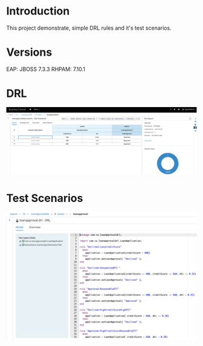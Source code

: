 Introduction
=============
This project demonstrate, simple DRL rules and it's test scenarios.

Versions
========
EAP: JBOSS 7.3.3
RHPAM: 7.10.1

DRL
===
![DMN](images/drl.png)

Test Scenarios
==============
![BPMN Process](images/test_scenarios.png)
